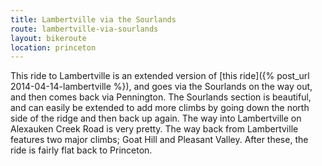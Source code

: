 ```yaml
---
title: Lambertville via the Sourlands
route: lambertville-via-sourlands
layout: bikeroute
location: princeton
---
```


This ride to Lambertville is an extended version of [this ride]({% post_url 2014-04-14-lambertville %}), and goes via the Sourlands on the way out, and then comes back via Pennington. The Sourlands section is beautiful, and can easily be extended to add more climbs by going down the north side of the ridge and then back up again. The way into Lambertville on Alexauken Creek Road is very pretty. The way back from Lambertville features two major climbs; Goat Hill and Pleasant Valley. After these, the ride is fairly flat back to Princeton.
